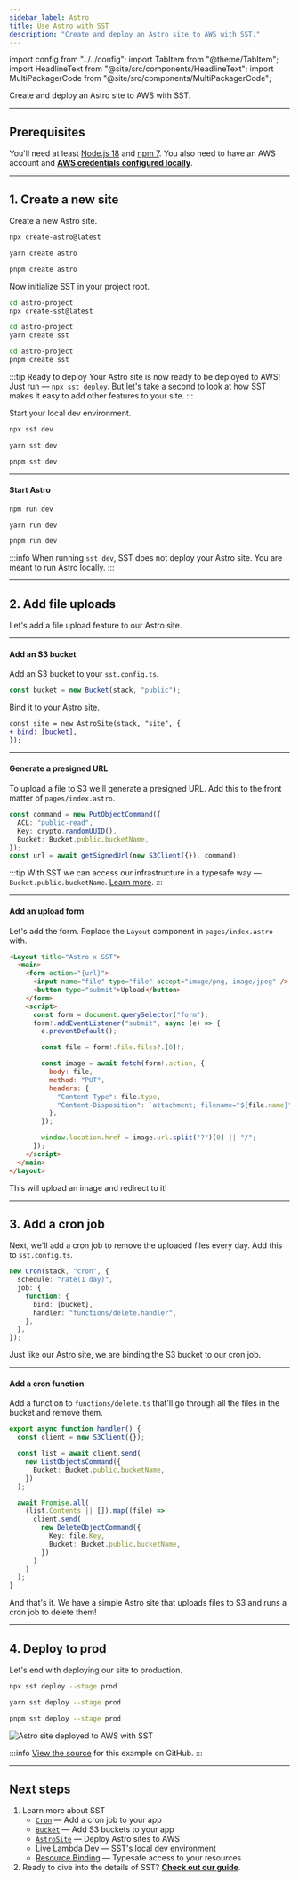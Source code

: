 ```yaml
---
sidebar_label: Astro
title: Use Astro with SST
description: "Create and deploy an Astro site to AWS with SST."
---
```


import config from "../../config";
import TabItem from "@theme/TabItem";
import HeadlineText from "@site/src/components/HeadlineText";
import MultiPackagerCode from "@site/src/components/MultiPackagerCode";

<HeadlineText>

Create and deploy an Astro site to AWS with SST.

</HeadlineText>

---

## Prerequisites

You'll need at least [Node.js 18](https://nodejs.org/) and [npm 7](https://www.npmjs.com/). You also need to have an AWS account and [**AWS credentials configured locally**](advanced/iam-credentials.md#loading-from-a-file).

---

## 1. Create a new site

Create a new Astro site.

<MultiPackagerCode>
<TabItem value="npm">

```bash
npx create-astro@latest
```

</TabItem>
<TabItem value="yarn">

```bash
yarn create astro
```

</TabItem>
<TabItem value="pnpm">

```bash
pnpm create astro
```

</TabItem>
</MultiPackagerCode>

Now initialize SST in your project root.

<MultiPackagerCode>
<TabItem value="npm">

```bash
cd astro-project
npx create-sst@latest
```

</TabItem>
<TabItem value="yarn">

```bash
cd astro-project
yarn create sst
```

</TabItem>
<TabItem value="pnpm">

```bash
cd astro-project
pnpm create sst
```

</TabItem>
</MultiPackagerCode>

:::tip Ready to deploy
Your Astro site is now ready to be deployed to AWS! Just run — `npx sst deploy`. But let's take a second to look at how SST makes it easy to add other features to your site.
:::

Start your local dev environment.

<MultiPackagerCode>
<TabItem value="npm">

```bash
npx sst dev
```

</TabItem>
<TabItem value="yarn">

```bash
yarn sst dev
```

</TabItem>
<TabItem value="pnpm">

```bash
pnpm sst dev
```

</TabItem>
</MultiPackagerCode>

---

#### Start Astro

<MultiPackagerCode>
<TabItem value="npm">

```bash
npm run dev
```

</TabItem>
<TabItem value="yarn">

```bash
yarn run dev
```

</TabItem>
<TabItem value="pnpm">

```bash
pnpm run dev
```

</TabItem>
</MultiPackagerCode>

:::info
When running `sst dev`, SST does not deploy your Astro site. You are meant to run Astro locally.
:::

---

## 2. Add file uploads

Let's add a file upload feature to our Astro site.

---

#### Add an S3 bucket

Add an S3 bucket to your `sst.config.ts`.

```ts title="sst.config.ts"
const bucket = new Bucket(stack, "public");
```

Bind it to your Astro site.

```diff title="sst.config.ts"
const site = new AstroSite(stack, "site", {
+ bind: [bucket],
});
```

---

#### Generate a presigned URL

To upload a file to S3 we'll generate a presigned URL. Add this to the front matter of `pages/index.astro`.

```ts title="pages/index.astro" {4}
const command = new PutObjectCommand({
  ACL: "public-read",
  Key: crypto.randomUUID(),
  Bucket: Bucket.public.bucketName,
});
const url = await getSignedUrl(new S3Client({}), command);
```

:::tip
With SST we can access our infrastructure in a typesafe way — `Bucket.public.bucketName`. [Learn more](resource-binding.md).
:::

---

#### Add an upload form

Let's add the form. Replace the `Layout` component in `pages/index.astro` with.

```html title="pages/index.astro"
<Layout title="Astro x SST">
  <main>
    <form action="{url}">
      <input name="file" type="file" accept="image/png, image/jpeg" />
      <button type="submit">Upload</button>
    </form>
    <script>
      const form = document.querySelector("form");
      form!.addEventListener("submit", async (e) => {
      	e.preventDefault();

      	const file = form!.file.files?.[0]!;

      	const image = await fetch(form!.action, {
          body: file,
          method: "PUT",
          headers: {
            "Content-Type": file.type,
            "Content-Disposition": `attachment; filename="${file.name}"`,
          },
      	});

      	window.location.href = image.url.split("?")[0] || "/";
      });
    </script>
  </main>
</Layout>
```

This will upload an image and redirect to it!

---

## 3. Add a cron job

Next, we'll add a cron job to remove the uploaded files every day. Add this to `sst.config.ts`.

```ts title="sst.config.ts" {5}
new Cron(stack, "cron", {
  schedule: "rate(1 day)",
  job: {
    function: {
      bind: [bucket],
      handler: "functions/delete.handler",
    },
  },
});
```

Just like our Astro site, we are binding the S3 bucket to our cron job.

---

#### Add a cron function

Add a function to `functions/delete.ts` that'll go through all the files in the bucket and remove them.

```ts title="functions/delete.ts"
export async function handler() {
  const client = new S3Client({});

  const list = await client.send(
    new ListObjectsCommand({
      Bucket: Bucket.public.bucketName,
    })
  );

  await Promise.all(
    (list.Contents || []).map((file) =>
      client.send(
        new DeleteObjectCommand({
          Key: file.Key,
          Bucket: Bucket.public.bucketName,
        })
      )
    )
  );
}
```

And that's it. We have a simple Astro site that uploads files to S3 and runs a cron job to delete them!

---

## 4. Deploy to prod

Let's end with deploying our site to production.

<MultiPackagerCode>
<TabItem value="npm">

```bash
npx sst deploy --stage prod
```

</TabItem>
<TabItem value="yarn">

```bash
yarn sst deploy --stage prod
```

</TabItem>
<TabItem value="pnpm">

```bash
pnpm sst deploy --stage prod
```

</TabItem>
</MultiPackagerCode>

![Astro site deployed to AWS with SST](/img/start/astro-site-deployed-to-aws-with-sst.png)

:::info
[View the source](https://github.com/sst/sst/tree/master/examples/quickstart-astro) for this example on GitHub.
:::

---

## Next steps

1. Learn more about SST
   - [`Cron`](../constructs/Cron.md) — Add a cron job to your app
   - [`Bucket`](../constructs/Bucket.md) — Add S3 buckets to your app
   - [`AstroSite`](../constructs/AstroSite.md) — Deploy Astro sites to AWS
   - [Live Lambda Dev](../live-lambda-development.md) — SST's local dev environment
   - [Resource Binding](../resource-binding.md) — Typesafe access to your resources
2. Ready to dive into the details of SST? <a href={config.guide}>**Check out our guide**</a>.
